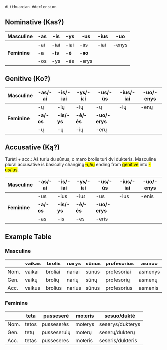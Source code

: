 	#Lithuanian #declension 

## Nominative (Kas?)
| Masculine | -as | -is | -ys | -us | -ius | -uo |
| ---- | ---- | ---- | ---- | ---- | ---- | ---- |
|  | -ai | -iai | -iai | -ūs | -iai | -enys |
| __Feminine__ | __-a__ | __-is__ | __-ė__ | __-uo__ |  |  |
|  | -os | -ys | -ės | -erys |  |  |

## Genitive (Ko?)

| Masculine    | -as/-ai    | -is/-iai    | -ys/-iai     | -us/-ūs      | -ius/-iai | -uo/-enys |
| ------------ | ---------- | ----------- | ------------ | ------------- | --------- | --------- |
|              | -ų        | -ių        | -ių         | -ų           | -ių      | -enų     |
| __Feminine__ | __-a/-os__ | __-is/-ys__ | __-ė/-ės__ | __-uo/-erys__ |           |           |
|              | -ų        | -ų         | -ių         | -erų         |           |           |

## Accusative (Ką?)

Turėti + acc.: Aš turiu du sūnus, o mano brolis turi dvi dukteris.
Masculine plural accusative is basically changing <mark class="hltr-green">-ų/ių</mark> ending from <mark class="hltr-green">genitive</mark> into <mark class="hltr-blue">-us/ius</mark>.

| Masculine | -as/-ai | -is/-iai | -ys/-iai | -us/-ūs | -ius/-iai | -uo/-enys |
| ---- | ---- | ---- | ---- | ---- | ---- | ---- |
|  | -us | -ius | -ius | -us | -ius | -enis |
| __Feminine__ | __-a/-os__ | __-is/-ys__ | __-ė/-ės__ | __-uo/-erys__ |  |  |
|  | -as | -is | -es | -eris |  |  |

## Example Table

### Masculine
|  | vaikas | brolis | narys | sūnus | profesorius | asmuo |
| ---- | ---- | ---- | ---- | ---- | ---- | ---- |
| Nom. | vaikai | broliai | nariai | sūnūs | profesoriai | asmenys |
| Gen. | vaikų | brolių | narių | sūnų | profesorių | asmenų |
| Acc. | vaikus | brolius | narius | sūnus | profesorius | asmenis |
### Feminine
|  | teta | pusseserė | moteris | sesuo/duktė |
| ---- | ---- | ---- | ---- | ---- |
| Nom. | tetos | pusseserės | moterys | seserys/dukterys |
| Gen. | tetų | pusseseruių | moterų | seserų/dukterų |
| Acc. | tetas | pusseseres | moteris | seseris/dukteris |
